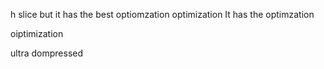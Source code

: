 h slice but it has the best optiomzation optimization It has the                                                                                  optimzation



oiptimization


ultra dompressed
